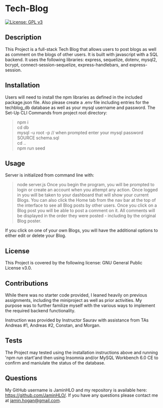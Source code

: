 # Tech-Blog

[![License: GPL v3](https://img.shields.io/badge/License-GPLv3-blue.svg)](https://www.gnu.org/licenses/gpl-3.0)

## Description
    
This Project is a full-stack Tech Blog that allows users to post blogs as well as comment on the blogs of other users. It is built with javascript with a SQL backend. It uses the following libraries: express, sequelize, dotenv, mysql2, bcrypt, connect-session-sequelize, express-handlebars, and express-session.
    
## Installation

Users will need to install the npm libraries as defined in the included package.json file. Also please create a .env file including entries for the techblog_db database as well as your mysql username and password. The 
Set-Up CLI Commands from project root directory:
>npm i <br>
>cd db<br>
>mysql -u root -p // when prompted enter your mysql password<br>
>SOURCE schema.sql<br>
>cd ..<br>
>npm run seed<br>

## Usage

Server is initialized from command line with:
>node server.js
Once you begin the program, you will be prompted to login or create an account when you attempt any action. Once logged in you will be taken to your dashboard that will show your current Blogs. You can also click the Home tab from the nav bar at the top of the interface to see all Blog posts by other users. Once you click on a Blog post you will be able to post a comment on it. All comments will be displayed in the order they were posted - including by the original Blog poster. 

If you click on one of your own Blogs, you will have the additional options to either edit or delete your Blog. 

## License

This Project is covered by the following license: GNU General Public License v3.0.

## Contributions

While there was no starter code provided, I leaned heavily on previous assignments, including the miniproject as well as prior activities. My purpose was to further familize myself with the various ways to implement the required backend functionality.

Instruction was provided by Instructor Saurav with assistance from TAs Andreas #1, Andreas #2, Constan, and Morgan. 

## Tests

The Project may tested using the installation instructions above and running 'npm run start'and then using Insomnia and/or MySQL Workbench 6.0 CE to confirm and maniulate the status of the database. 

## Questions

My GitHub username is JaminHLO and my repository is available here: <https://github.com/JaminHLO/>.
If you have any questions please contact me at <jamin.hogan@gmail.com>.
